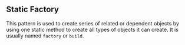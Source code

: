 ## Static Factory

This pattern is used to create series of related or dependent objects by using one static method to create all types of objects it can create. It is usually named `factory` or `build`.